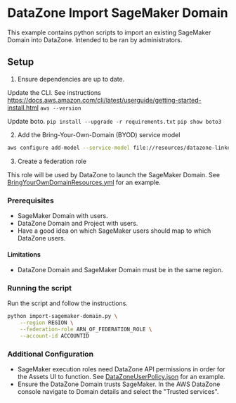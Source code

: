 # DataZone Import SageMaker Domain

This example contains python scripts to import an existing SageMaker Domain into DataZone. Intended to be ran by administrators.

## Setup

1. Ensure dependencies are up to date.

Update the CLI. See instructions https://docs.aws.amazon.com/cli/latest/userguide/getting-started-install.html
`aws --version`

Update boto.
`pip install --upgrade -r requirements.txt`
`pip show boto3`

2. Add the Bring-Your-Own-Domain (BYOD) service model

```bash
aws configure add-model --service-model file://resources/datazone-linkedtypes-2018-05-10.normal.json --service-name datazone-byod
```

3. Create a federation role

This role will be used by DataZone to launch the SageMaker Domain. See [BringYourOwnDomainResources.yml](.resources/BringYourOwnDomainResources.yml) for an example.

### Prerequisites

- SageMaker Domain with users.
- DataZone Domain and Project with users.
- Have a good idea on which SageMaker users should map to which DataZone users.

#### Limitations

- DataZone Domain and SageMaker Domain must be in the same region.

### Running the script

Run the script and follow the instructions.

```bash
python import-sagemaker-domain.py \
    --region REGION \
    --federation-role ARN_OF_FEDERATION_ROLE \
    --account-id ACCOUNTID
```

### Additional Configuration

- SageMaker execution roles need DataZone API permissions in order for the Assets UI to function. See [DataZoneUserPolicy.json](./resources/DataZoneUserPolicy.json) for an example.
- Ensure the DataZone Domain trusts SageMaker. In the AWS DataZone console navigate to Domain details and select the "Trusted services".